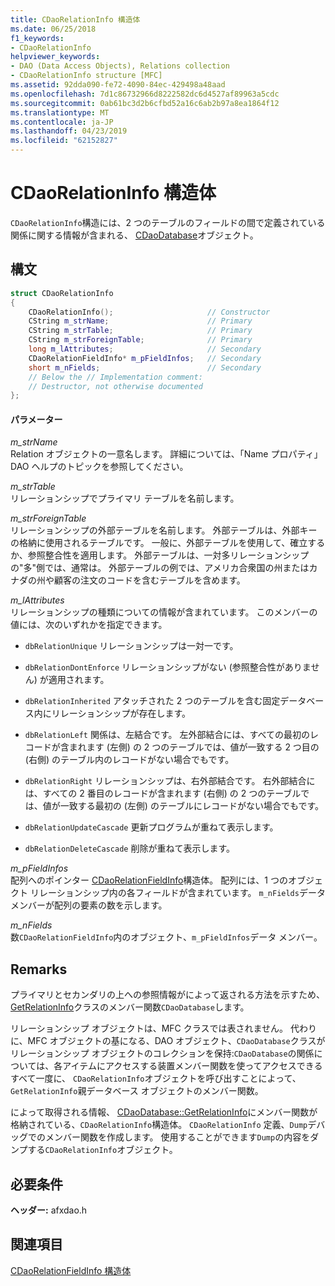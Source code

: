 ```yaml
---
title: CDaoRelationInfo 構造体
ms.date: 06/25/2018
f1_keywords:
- CDaoRelationInfo
helpviewer_keywords:
- DAO (Data Access Objects), Relations collection
- CDaoRelationInfo structure [MFC]
ms.assetid: 92dda090-fe72-4090-84ec-429498a48aad
ms.openlocfilehash: 7d1c86732966d8222582dc6d4527af89963a5cdc
ms.sourcegitcommit: 0ab61bc3d2b6cfbd52a16c6ab2b97a8ea1864f12
ms.translationtype: MT
ms.contentlocale: ja-JP
ms.lasthandoff: 04/23/2019
ms.locfileid: "62152827"
---
```

# <a name="cdaorelationinfo-structure"></a>CDaoRelationInfo 構造体

`CDaoRelationInfo`構造には、2 つのテーブルのフィールドの間で定義されている関係に関する情報が含まれる、 [CDaoDatabase](../../mfc/reference/cdaodatabase-class.md)オブジェクト。

## <a name="syntax"></a>構文

```cpp
struct CDaoRelationInfo
{
    CDaoRelationInfo();                     // Constructor
    CString m_strName;                      // Primary
    CString m_strTable;                     // Primary
    CString m_strForeignTable;              // Primary
    long m_lAttributes;                     // Secondary
    CDaoRelationFieldInfo* m_pFieldInfos;   // Secondary
    short m_nFields;                        // Secondary
    // Below the // Implementation comment:
    // Destructor, not otherwise documented
};
```

#### <a name="parameters"></a>パラメーター

*m_strName*<br/>
Relation オブジェクトの一意名します。 詳細については、「Name プロパティ」DAO ヘルプのトピックを参照してください。

*m_strTable*<br/>
リレーションシップでプライマリ テーブルを名前します。

*m_strForeignTable*<br/>
リレーションシップの外部テーブルを名前します。 外部テーブルは、外部キーの格納に使用されるテーブルです。 一般に、外部テーブルを使用して、確立するか、参照整合性を適用します。 外部テーブルは、一対多リレーションシップの"多"側では、通常は。 外部テーブルの例では、アメリカ合衆国の州またはカナダの州や顧客の注文のコードを含むテーブルを含めます。

*m_lAttributes*<br/>
リレーションシップの種類についての情報が含まれています。 このメンバーの値には、次のいずれかを指定できます。

- `dbRelationUnique` リレーションシップは一対一です。

- `dbRelationDontEnforce` リレーションシップがない (参照整合性がありません) が適用されます。

- `dbRelationInherited` アタッチされた 2 つのテーブルを含む固定データベース内にリレーションシップが存在します。

- `dbRelationLeft` 関係は、左結合です。 左外部結合には、すべての最初のレコードが含まれます (左側) の 2 つのテーブルでは、値が一致する 2 つ目の (右側) のテーブル内のレコードがない場合でもです。

- `dbRelationRight` リレーションシップは、右外部結合です。 右外部結合には、すべての 2 番目のレコードが含まれます (右側) の 2 つのテーブルでは、値が一致する最初の (左側) のテーブルにレコードがない場合でもです。

- `dbRelationUpdateCascade` 更新プログラムが重ねて表示します。

- `dbRelationDeleteCascade` 削除が重ねて表示します。

*m_pFieldInfos*<br/>
配列へのポインター [CDaoRelationFieldInfo](../../mfc/reference/cdaorelationfieldinfo-structure.md)構造体。 配列には、1 つのオブジェクト リレーションシップ内の各フィールドが含まれています。 `m_nFields`データ メンバーが配列の要素の数を示します。

*m_nFields*<br/>
数`CDaoRelationFieldInfo`内のオブジェクト、`m_pFieldInfos`データ メンバー。

## <a name="remarks"></a>Remarks

プライマリとセカンダリの上への参照情報がによって返される方法を示すため、 [GetRelationInfo](../../mfc/reference/cdaodatabase-class.md#getrelationinfo)クラスのメンバー関数`CDaoDatabase`します。

リレーションシップ オブジェクトは、MFC クラスでは表されません。 代わりに、MFC オブジェクトの基になる、DAO オブジェクト、`CDaoDatabase`クラスがリレーションシップ オブジェクトのコレクションを保持:`CDaoDatabase`の関係については、各アイテムにアクセスする装置メンバー関数を使ってアクセスできるすべて一度に、 `CDaoRelationInfo`オブジェクトを呼び出すことによって、`GetRelationInfo`親データベース オブジェクトのメンバー関数。

によって取得される情報、 [CDaoDatabase::GetRelationInfo](../../mfc/reference/cdaodatabase-class.md#getrelationinfo)にメンバー関数が格納されている、`CDaoRelationInfo`構造体。 `CDaoRelationInfo` 定義、`Dump`デバッグでのメンバー関数を作成します。 使用することができます`Dump`の内容をダンプする`CDaoRelationInfo`オブジェクト。

## <a name="requirements"></a>必要条件

**ヘッダー:** afxdao.h

## <a name="see-also"></a>関連項目

[CDaoRelationFieldInfo 構造体](../../mfc/reference/cdaorelationfieldinfo-structure.md)

